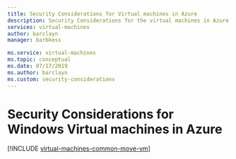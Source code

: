 ```yaml
---
title: Security Considerations for Virtual machines in Azure
description: Security Considerations for the virtual machines in Azure. Implementing these considerations will help you fulfill your security obligations as described in our shared responsibility model and will improve the overall security for your deployments
services: virtual-machines
author: barclayn
manager: barbkess

ms.service: virtual-machines
ms.topic: conceptual
ms.date: 07/17/2019
ms.author: barclayn
ms.custom: security-considerations
---
```


# Security Considerations for Windows Virtual machines in Azure


[!INCLUDE [virtual-machines-common-move-vm](../../../includes/virtual-machines-security-considerations.md)]
